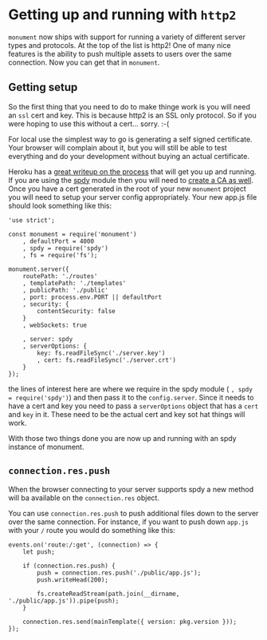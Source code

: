 # Getting up and running with `http2`

`monument` now ships with support for running a variety of different server types and protocols. At the top of the list is http2! One of many nice features is the ability to push multiple assets to users over the same connection. Now you can get that in `monument`.

## Getting setup

So the first thing that you need to do to make thinge work is you will need an `ssl` cert and key. This is because http2 is an SSL only protocol. So if you were hoping to use this without a cert... sorry. :-(

For local use the simplest way to go is generating a self signed certificate. Your browser will complain about it, but you will still be able to test everything and do your development without buying an actual certificate.

Heroku has a [great writeup on the process](https://devcenter.heroku.com/articles/ssl-certificate-self) that will get you up and running. If you are using the [spdy](https://www.npmjs.com/package/spdy) module then you will need to [create a CA as well](http://datacenteroverlords.com/2012/03/01/creating-your-own-ssl-certificate-authority/). Once you have a cert generated in the root of your new `monument` project you will need to setup your server config appropriately. Your new app.js file should look something like this:

```
'use strict';

const monument = require('monument')
    , defaultPort = 4000
    , spdy = require('spdy')
    , fs = require('fs');

monument.server({
    routePath: './routes'
    , templatePath: './templates'
    , publicPath: './public'
    , port: process.env.PORT || defaultPort
    , security: {
        contentSecurity: false
    }
    , webSockets: true

    , server: spdy
    , serverOptions: {
        key: fs.readFileSync('./server.key')
        , cert: fs.readFileSync('./server.crt')
    }
});
```
the lines of interest here are where we require in the spdy module ( `, spdy = require('spdy')`) and then pass it to the `config.server`. Since it needs to have a cert and key you need to pass a `serverOptions` object that has a `cert` and `key` in it. These need to be the actual cert and key sot hat things will work.

With those two things done you are now up and running with an spdy instance of monument.

## `connection.res.push`

When the browser connecting to your server supports spdy a new method will ba available on the `connection.res` object.

You can use `connection.res.push` to push additional files down to the server over the same connection. For instance, if you want to push down `app.js` with your `/` route you would do something like this:

```
events.on('route:/:get', (connection) => {
    let push;

    if (connection.res.push) {
        push = connection.res.push('./public/app.js');
        push.writeHead(200);

        fs.createReadStream(path.join(__dirname, './public/app.js')).pipe(push);
    }

    connection.res.send(mainTemplate({ version: pkg.version }));
});
```
